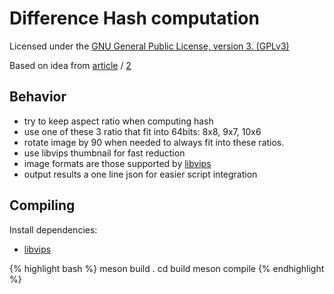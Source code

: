 # Difference Hash computation

Licensed under the [GNU General Public License, version 3. (GPLv3)](https://www.gnu.org/licenses/gpl-3.0.html)

Based on idea from [article](http://www.hackerfactor.com/blog/?/archives/529-Kind-of-Like-That.html) / [2](https://benhoyt.com/writings/duplicate-image-detection/)

## Behavior
- try to keep aspect ratio when computing hash
- use one of these 3 ratio that fit into 64bits: 8x8, 9x7, 10x6
- rotate image by 90 when needed to always fit into these ratios.
- use libvips thumbnail for fast reduction
- image formats are those supported by [libvips](https://www.libvips.org/)
- output results a one line json for easier script integration

## Compiling

Install dependencies:
- [libvips](https://www.libvips.org/)

{% highlight bash %}
meson build .
cd build
meson compile
{% endhighlight %}